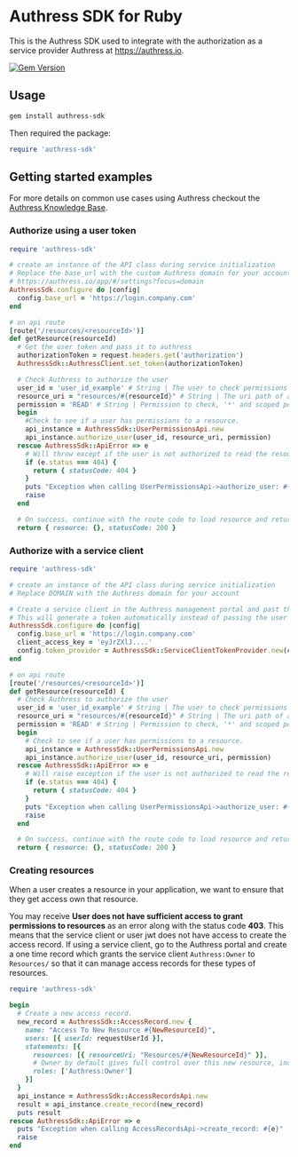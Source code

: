 # Authress SDK for Ruby
This is the Authress SDK used to integrate with the authorization as a service provider Authress at https://authress.io.

[![Gem Version](https://badge.fury.io/rb/authress-sdk.svg)](http://badge.fury.io/rb/authress-sdk)


## Usage

```sh
gem install authress-sdk
```

Then required the package:
```rb
require 'authress-sdk'
```

## Getting started examples

For more details on common use cases using Authress checkout the [Authress Knowledge Base](https://authress.io/knowledge-base/docs/category/introduction).

### Authorize using a user token
```rb
require 'authress-sdk'

# create an instance of the API class during service initialization
# Replace the base_url with the custom Authress domain for your account
# https://authress.io/app/#/settings?focus=domain
AuthressSdk.configure do |config|
  config.base_url = 'https://login.company.com'
end

# on api route
[route('/resources/<resourceId>')]
def getResource(resourceId)
  # Get the user token and pass it to authress
  authorizationToken = request.headers.get('authorization')
  AuthressSdk::AuthressClient.set_token(authorizationToken)

  # Check Authress to authorize the user
  user_id = 'user_id_example' # String | The user to check permissions on
  resource_uri = "resources/#{resourceId}" # String | The uri path of a resource to validate, must be URL encoded, uri segments are allowed, the resource must be a full path, and permissions are not inherited by sub-resources.
  permission = 'READ' # String | Permission to check, '*' and scoped permissions can also be checked here.
  begin
    #Check to see if a user has permissions to a resource.
    api_instance = AuthressSdk::UserPermissionsApi.new
    api_instance.authorize_user(user_id, resource_uri, permission)
  rescue AuthressSdk::ApiError => e
    # Will throw except if the user is not authorized to read the resource
    if (e.status === 404) {
      return { statusCode: 404 }
    }
    puts "Exception when calling UserPermissionsApi->authorize_user: #{e}"
    raise
  end

  # On success, continue with the route code to load resource and return it
  return { resource: {}, statusCode: 200 }
```

### Authorize with a service client
```rb
require 'authress-sdk'

# create an instance of the API class during service initialization
# Replace DOMAIN with the Authress domain for your account

# Create a service client in the Authress management portal and past the access token here
# This will generate a token automatically instead of passing the user token to the api
AuthressSdk.configure do |config|
  config.base_url = 'https://login.company.com'
  client_access_key = 'eyJrZXlJ....'
  config.token_provider = AuthressSdk::ServiceClientTokenProvider.new(client_access_key)
end

# on api route
[route('/resources/<resourceId>')]
def getResource(resourceId) {
  # Check Authress to authorize the user
  user_id = 'user_id_example' # String | The user to check permissions on
  resource_uri = "resources/#{resourceId}" # String | The uri path of a resource to validate, must be URL encoded, uri segments are allowed, the resource must be a full path, and permissions are not inherited by sub-resources.
  permission = 'READ' # String | Permission to check, '*' and scoped permissions can also be checked here.
  begin
    # Check to see if a user has permissions to a resource.
    api_instance = AuthressSdk::UserPermissionsApi.new
    api_instance.authorize_user(user_id, resource_uri, permission)
  rescue AuthressSdk::ApiError => e
    # Will raise exception if the user is not authorized to read the resource
    if (e.status === 404) {
      return { statusCode: 404 }
    }
    puts "Exception when calling UserPermissionsApi->authorize_user: #{e}"
    raise
  end

  # On success, continue with the route code to load resource and return it
  return { resource: {}, statusCode: 200 }
```

### Creating resources
When a user creates a resource in your application, we want to ensure that they get access own that resource.

You may receive **User does not have sufficient access to grant permissions to resources** as an error along with the status code **403**. This means that the service client or user jwt does not have access to create the access record. If using a service client, go to the Authress portal and create a one time record which grants the service client `Authress:Owner` to `Resources/` so that it can manage access records for these types of resources.

```rb
require 'authress-sdk'

begin
  # Create a new access record.
  new_record = AuthressSdk::AccessRecord.new {
    name: "Access To New Resource #{NewResourceId}",
    users: [{ userId: requestUserId }],
    statements: [{
      resources: [{ resourceUri: "Resources/#{NewResourceId}" }],
      # Owner by default gives full control over this new resource, including the ability to grant others access as well.
      roles: ['Authress:Owner']
    }]
  }
  api_instance = AuthressSdk::AccessRecordsApi.new
  result = api_instance.create_record(new_record)
  puts result
rescue AuthressSdk::ApiError => e
  puts "Exception when calling AccessRecordsApi->create_record: #{e}"
  raise
end
```